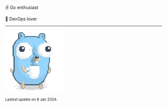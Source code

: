 :v: Go enthusiast

:muscle: DevOps lover

---

![Image alt text](/images/gopher_with_coffee.gif)


<sub>Lastest update on 8 Jan 2024.</sub>
